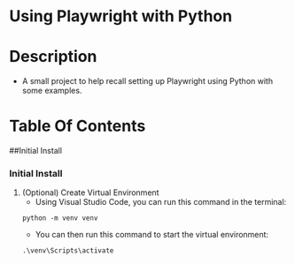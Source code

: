 # Using Playwright with Python

# Description
- A small project to help recall setting up Playwright using Python with some examples.

# Table Of Contents
##Initial Install

### Initial Install
1. (Optional) Create Virtual Environment
   - Using Visual Studio Code, you can run this command in the terminal:
   ```
   python -m venv venv
   ```
   - You can then run this command to start the virtual environment:
   ```
   .\venv\Scripts\activate
   ```
